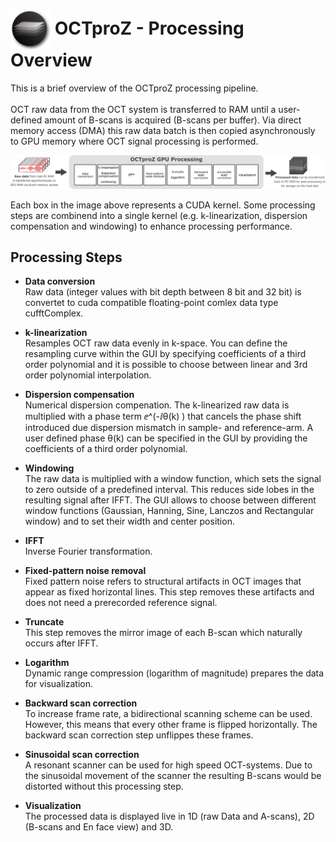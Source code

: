  # <img style="vertical-align:middle" img src="images/octproz_icon.png" width="64"> OCTproZ - Processing Overview

This is a brief overview of the OCTproZ processing pipeline. </br></br>
OCT raw data from the OCT system is transferred to RAM
until a user-defined amount of B-scans is acquired (B-scans per buffer). Via direct memory access (DMA) this raw data batch is then copied asynchronously to GPU memory where OCT signal processing is performed.</br>

<p align="center">
  <img src="images/octproz_processingpipeline_linear.png">
</p>

Each box in the image above represents a CUDA kernel. Some processing steps are combinend into a single kernel (e.g. k-linearization, dispersion compensation and windowing) to enhance processing performance. 


Processing Steps
--------

* **Data conversion**  </br>
Raw data (integer values with bit depth between 8 bit and 32 bit) is convertet to cuda compatible floating-point comlex data type cufftComplex.</br>

* **k-linearization**  </br>
Resamples OCT raw data evenly in k-space. You can define the resampling curve within the GUI by specifying coefficients of a third order polynomial and it is possible to choose between linear and 3rd order polynomial interpolation.

* **Dispersion compensation**  </br>
Numerical dispersion compenation. The k-linearized raw data is multiplied with a phase term ⅇ^(-ⅈθ(k) ) that cancels the phase shift introduced due dispersion mismatch in sample- and reference-arm. A user defined phase θ(k) can be specified in the GUI by providing the coefficients of a third order polynomial.</br>

* **Windowing**  </br>
The raw data is multiplied with a window function, which sets the signal to zero outside of a predefined interval. This reduces side lobes in the resulting signal after IFFT. The GUI allows to choose between different window functions (Gaussian, Hanning, Sine, Lanczos and Rectangular window) and to set their width and center position.</br>

* **IFFT**  </br>
Inverse Fourier transformation.</br>

* **Fixed-pattern noise removal**  </br>
Fixed pattern noise refers to structural artifacts in OCT images that appear as fixed horizontal lines. This step removes these artifacts and does not need a prerecorded reference signal.</br>

* **Truncate**  </br>
This step removes the mirror image of each B-scan which naturally occurs after IFFT.</br>

* **Logarithm**  </br>
Dynamic range compression (logarithm of magnitude) prepares the data for visualization.</br>

* **Backward scan correction**  </br>
To increase frame rate, a bidirectional scanning scheme can be used. However, this means that every other frame is flipped horizontally. The backward scan correction step unflippes these frames.  </br>

* **Sinusoidal scan correction**  </br>
A resonant scanner can be used for high speed OCT-systems. Due to the sinusoidal movement of the scanner the resulting B-scans would be distorted without this processing step. </br>

* **Visualization**  </br>
The processed data is displayed live in 1D (raw Data and A-scans), 2D (B-scans and En face view) and 3D.</br>
